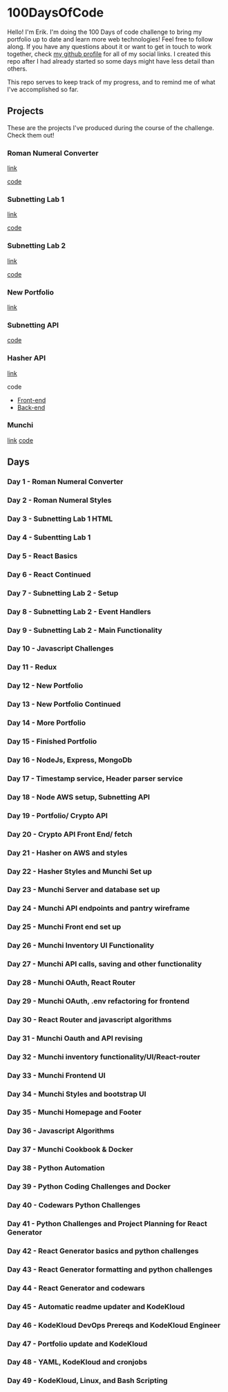 # 100DaysOfCode
Hello! I'm Erik. I'm doing the 100 Days of code challenge to bring my portfolio up to date and learn more web technologies! Feel free to follow along. If you have any questions about it or want to get in touch to work together, check [my github profile](https://github.com/ecron11) for all of my social links. I created this repo after I had already started so some days might have less detail than others.

This repo serves to keep track of my progress, and to remind me of what I've accomplished so far.

## Projects
These are the projects I've produced during the course of the challenge. Check them out!

### Roman Numeral Converter
[link](https://main.d24mmkukk8ng7y.amplifyapp.com/)

[code](https://github.com/ecron11/romanNumeralConverter)
### Subnetting Lab 1
[link](https://main.d1tzncvtityfuw.amplifyapp.com/)

[code](https://github.com/ecron11/subnetting-lab-01)
### Subnetting Lab 2
[link](https://master.dd2su1dyxehpr.amplifyapp.com/)

[code](https://github.com/ecron11/subnetting-lab-02)
### New Portfolio
[link](www.erik-longuepee.com)

### Subnetting API
[code](https://github.com/ecron11/subnet-microservice)
### Hasher API
[link](https://hasher.erik-longuepee.com/)

code
- [Front-end](https://github.com/ecron11/Crypto-Api-Frontend)
- [Back-end](https://github.com/ecron11/CryptoApi)
### Munchi
[link](munchi.erik-longuepee.com)
[code](https://github.com/ecron11/munchi)


## Days

### Day 1 - Roman Numeral Converter

### Day 2 - Roman Numeral Styles

### Day 3 - Subnetting Lab 1 HTML

### Day 4 - Subentting Lab 1

### Day 5 - React Basics

### Day 6 - React Continued

### Day 7 - Subnetting Lab 2 - Setup

### Day 8 - Subnetting Lab 2 - Event Handlers

### Day 9 - Subnetting Lab 2 - Main Functionality

### Day 10 - Javascript Challenges

### Day 11 - Redux

### Day 12 - New Portfolio

### Day 13 - New Portfolio Continued

### Day 14 - More Portfolio

### Day 15 - Finished Portfolio

### Day 16 - NodeJs, Express, MongoDb

### Day 17 - Timestamp service, Header parser service

### Day 18 - Node AWS setup, Subnetting API

### Day 19 - Portfolio/ Crypto API

### Day 20 - Crypto API Front End/ fetch

### Day 21 - Hasher on AWS and styles 

### Day 22 - Hasher Styles and Munchi Set up

### Day 23 - Munchi Server and database set up

### Day 24 - Munchi API endpoints and pantry wireframe

### Day 25 - Munchi Front end set up

### Day 26 - Munchi Inventory UI Functionality

### Day 27 - Munchi API calls, saving and other functionality

### Day 28 - Munchi OAuth, React Router

### Day 29 - Munchi OAuth, .env refactoring for frontend

### Day 30 - React Router and javascript algorithms

### Day 31 - Munchi Oauth and API revising

### Day 32 - Munchi inventory functionality/UI/React-router

### Day 33 - Munchi Frontend UI

### Day 34 - Munchi Styles and bootstrap UI

### Day 35 - Munchi Homepage and Footer

### Day 36 - Javascript Algorithms

### Day 37 - Munchi Cookbook & Docker

### Day 38 - Python Automation

### Day 39 - Python Coding Challenges and Docker

### Day 40 - Codewars Python Challenges

### Day 41 - Python Challenges and Project Planning for React Generator

### Day 42 - React Generator basics and python challenges

### Day 43 - React Generator formatting and python challenges

### Day 44 - React Generator and codewars

### Day 45 - Automatic readme updater and KodeKloud

### Day 46 - KodeKloud DevOps Prereqs and KodeKloud Engineer

### Day 47 - Portfolio update and KodeKloud

### Day 48 - YAML, KodeKloud and cronjobs

### Day 49 - KodeKloud, Linux, and Bash Scripting
